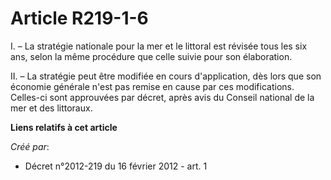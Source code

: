 # Article R219-1-6

I. – La stratégie nationale pour la mer et le littoral est révisée tous les six ans, selon la même procédure que celle suivie
pour son élaboration.

II. – La stratégie peut être modifiée en cours d'application, dès lors que son économie générale n'est pas remise en cause
par ces modifications. Celles-ci sont approuvées par décret, après avis du Conseil national de la mer et des littoraux.

**Liens relatifs à cet article**

_Créé par_:

  - Décret n°2012-219 du 16 février 2012 - art. 1
